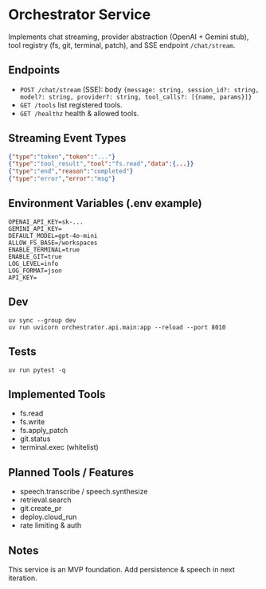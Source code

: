 # Orchestrator Service

Implements chat streaming, provider abstraction (OpenAI + Gemini stub), tool registry (fs, git, terminal, patch), and SSE endpoint `/chat/stream`.

## Endpoints
- `POST /chat/stream` (SSE): body `{message: string, session_id?: string, model?: string, provider?: string, tool_calls?: [{name, params}]}`
- `GET /tools` list registered tools.
- `GET /healthz` health & allowed tools.

## Streaming Event Types
```json
{"type":"token","token":"..."}
{"type":"tool_result","tool":"fs.read","data":{...}}
{"type":"end","reason":"completed"}
{"type":"error","error":"msg"}
```

## Environment Variables (.env example)
```
OPENAI_API_KEY=sk-...
GEMINI_API_KEY=
DEFAULT_MODEL=gpt-4o-mini
ALLOW_FS_BASE=/workspaces
ENABLE_TERMINAL=true
ENABLE_GIT=true
LOG_LEVEL=info
LOG_FORMAT=json
API_KEY=
```

## Dev
```
uv sync --group dev
uv run uvicorn orchestrator.api.main:app --reload --port 8010
```

## Tests
```
uv run pytest -q
```

## Implemented Tools
- fs.read
- fs.write
- fs.apply_patch
- git.status
- terminal.exec (whitelist)

## Planned Tools / Features
- speech.transcribe / speech.synthesize
- retrieval.search
- git.create_pr
- deploy.cloud_run
- rate limiting & auth

## Notes
This service is an MVP foundation. Add persistence & speech in next iteration.
